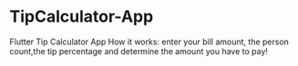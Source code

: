 # TipCalculator-App
Flutter Tip Calculator App
How it works: enter your bill amount, the person count,the tip percentage and determine the amount you have to pay!
